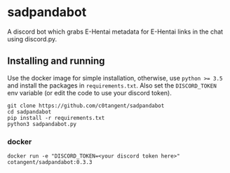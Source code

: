 # sadpandabot

A discord bot which grabs E-Hentai metadata for E-Hentai links in the chat using discord.py.

## Installing and running

Use the docker image for simple installation, otherwise, use `python >= 3.5` and install the packages in `requirements.txt`. Also set the `DISCORD_TOKEN` env variable (or edit the code to use your discord token).

```
git clone https://github.com/c0tangent/sadpandabot
cd sadpandabot
pip install -r requirements.txt
python3 sadpandabot.py
```

### docker

```
docker run -e "DISCORD_TOKEN=<your discord token here>" cotangent/sadpandabot:0.3.3
```
